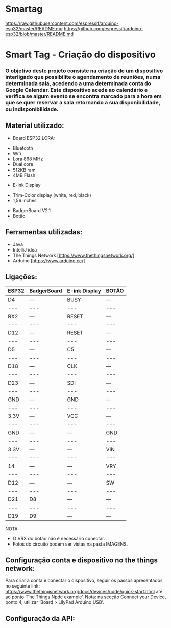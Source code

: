 # Smartag
https://raw.githubusercontent.com/espressif/arduino-esp32/master/README.md
https://github.com/espressif/arduino-esp32/blob/master/README.md




# Smart Tag - Criação do dispositivo

### O objetivo deste projeto consiste na criação de um dispositivo interligado que possibilite o agendamento de reuniões, numa determinada sala, acedendo a uma determinada conta do Google Calendar. Este dispositivo acede ao calendário e verifica se algum evento se encontra marcado para a hora em que se quer reservar a sala retornando a sua disponibilidade, ou indisponibilidade.



## Material utilizado:
- Board ESP32 LORA:
+ Bluetooth
+ Wifi
+ Lora 868 MHz
+ Dual core
+ 512KB ram
+ 4MB Flash
- E-ink Display
+ Trim-Color display (white, red, black)
+ 1,56 inches
- BadgerBoard V2.1
- Botão



## Ferramentas utilizadas:
- Java
- IntelliJ idea
- The Things Network [https://www.thethingsnetwork.org/]
- Arduino [https://www.arduino.cc/]



## Ligações:

| ESP32 | BadgerBoard | E-ink Display | BOTÃO |
| --- | --- | --- | --- |
| D4 | — | BUSY | — |
| --- | --- | --- | --- |
| RX2 | — | RESET | — |
| --- | --- | --- | --- |
| D12 | — | RESET | — |
| --- | --- | --- | --- |
| D5 | — | C5 | — |
| --- | --- | --- | --- |
| D18 | — | CLK | — |
| --- | --- | --- | --- |
| D23 | — | SDI | — |
| --- | --- | --- | --- |
| GND | — | GND | — |
| --- | --- | --- | --- |
| 3.3V | — | VCC | — |
| --- | --- | --- | --- |
| GND | — | — | GND |
| --- | --- | --- | --- |
| 3.3V | — | — | VIN |
| --- | --- | --- | --- |
| 14 | — | — | VRY |
| --- | --- | --- | --- |
| D12 | — | — | SW |
| --- | --- | --- | --- |
| D21 | D8 | — | — |
| --- | --- | --- | --- |
| D19 | D9 | — | —|

NOTA: 
- O VRX do botão não é necessário conectar.
- Fotos do circuito podem ser vistas na pasta IMAGENS.



## Configuração conta e dispositivo no the things network:
Para criar a conta e conectar o dispositivo, seguir os passos apresentados no seguinte link: https://www.thethingsnetwork.org/docs/devices/node/quick-start.html até ao ponto ‘The Things Npde example’.
Nota: na secção Connect your Device, ponto 4, utilizar ‘Board > LilyPad Arduino USB’.



## Configuração da API:





